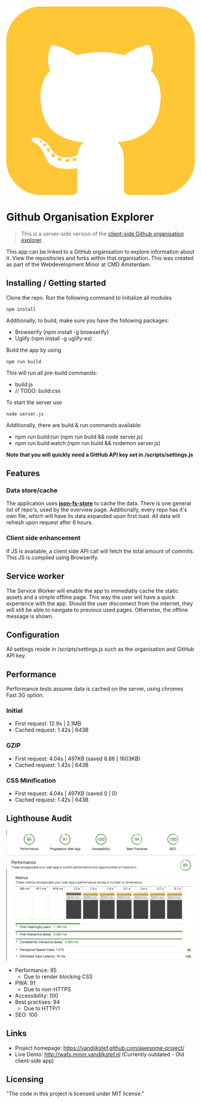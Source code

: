 ![Logo of the project](public/icons/github-icon.png?raw=true)

# Github Organisation Explorer
> This is a server-side version of the [client-side Github organisation explorer](https://github.com/vandijkstef/wafs).

This app can be linked to a GitHub organisation to explore information about it. View the repositories and forks within that organisation. This was created as part of the Webdevelopment Minor at CMD Amsterdam.

## Installing / Getting started
Clone the repo. Run the following command to initialize all modules

```shell
npm install
```

Additionally, to build, make sure you have the following packages:
* Browserify (npm install -g browserify)
* Uglify (npm install -g uglify-es)

Build the app by using
```shell
npm run build
```
This will run all pre-build commands:
* build:js
* // TODO: build:css

To start the server use
```
node server.js
```
Additionally, there are build & run commands available:
* npm run build:run (npm run build && node server.js)
* npm run build:watch (npm run build && nodemon server.js)

**Note that you will quickly need a GitHub API key set in /scripts/settings.js**

## Features
### Data store/cache
The application uses [**json-fs-store**](https://github.com/alexkwolfe/json-fs-store) to cache the data.
There is one general list of repo's, used by the overview page.
Additionally, every repo has it's own file, which will have its data expanded upon first load. All data will refresh upon request after 6 hours.

### Client side enhancement
If JS is available, a client side API call will fetch the total amount of commits. This JS is compiled using Browserify.

## Service worker
The Service Worker will enable the app to immediatly cache the static assets and a simple offline page. This way the user will have a quick experience with the app. Should the user disconnect from the internet, they will still be able to navigate to previous used pages. Otherwise, the offline message is shown.

## Configuration
All settings reside in /scripts/settings.js such as the organisation and GitHub API key.

## Performance
Performance tests assume data is cached on the server, using chromes Fast 3G option.
### Initial
* First request: 12.9s | 2.1MB
* Cached request: 1.42s | 643B
### GZIP
* First request: 4.04s | 497KB (saved 8.86 | 1603KB)
* Cached request: 1.42s | 643B
### CSS Minification
* First request: 4.04s | 497KB (saved 0 | 0)
* Cached request: 1.42s | 643B

## Lighthouse Audit
![performance audit](docimg/cmda_gh-pa.png?raw=true)
* Performance: 95
	* Due to render blocking CSS
* PWA: 91
	* Due to non-HTTPS
* Accessibility: 100
* Best practises: 94
	* Due to HTTP/1
* SEO: 100

## Links
* Project homepage: https://vandijkstef.github.com/awesome-project/
* Live Demo: http://wafs.minor.vandijkstef.nl (Currently outdated - Old client-side app)

## Licensing
"The code in this project is licensed under MIT license."